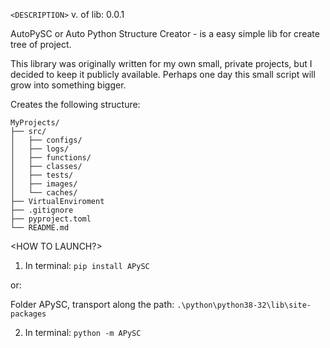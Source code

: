 ```﻿<DESCRIPTION>```
 v. of lib: 0.0.1

 AutoPySC or Auto Python Structure Creator - is a easy simple lib for create tree of project. 

 This library was originally written for my own small, private projects, 
but I decided to keep it publicly available. 
Perhaps one day this small script will grow into something bigger.

Creates the following structure:

```
MyProjects/
├── src/
│   ├── configs/
│   ├── logs/
│   ├── functions/
│   ├── classes/
│   ├── tests/
│   ├── images/
│   └── caches/
├── VirtualEnviroment
├── .gitignore
├── pyproject.toml
└── README.md
```

<HOW TO LAUNCH?>
 1) In terminal: ```pip install APySC```
 
 or:

 Folder APySC, transport along the path:  ```.\python\python38-32\lib\site-packages```
 
 2) In terminal: ```python -m APySC```

<CODE BY PYTHOFANOFF.>












